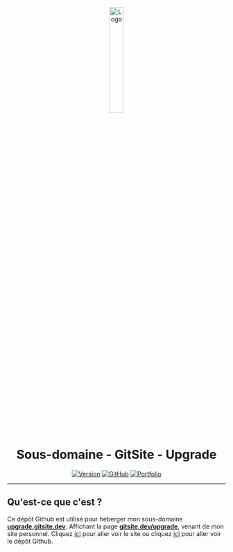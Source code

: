 <div align="center">
  <a href="https://upgrade.gitsite.dev"><img src="https://gitsite.dev/images/gitsite.png" alt="Logo" width="25%" height="auto"></a>

# Sous-domaine - GitSite - Upgrade
  [![Version](https://img.shields.io/badge/Version%20:-v1.0-6479ee?labelColor=23272A)](https://upgrade.gitsite.dev)
  [![GitHub](https://img.shields.io/badge/20syldev-333333?logo=Github&logoColor=white)](https://github.com/20syldev)
  [![Portfolio](https://img.shields.io/badge//gitsite-3857ab)](https://github.com/20syldev/gitsite)
</div>

---

## Qu'est-ce que c'est ?
Ce dépôt Github est utilisé pour héberger mon sous-domaine **[upgrade.gitsite.dev](https://upgrade.gitsite.dev)**. Affichant la page **[gitsite.dev/upgrade](https://gitsite.dev/upgrade)**, venant de mon site personnel.
Cliquez [ici](https://gitsite.dev) pour aller voir le site ou cliquez [ici](https://github.com/20syldev/gitsite) pour aller voir le dépôt Github.